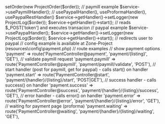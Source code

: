 <?php

use Pckg\Payment\Service\Payment;
use Project\Payment\ProjectOrder; // implements Pckg\Payment\Adapter\Order;
use Project\Payment\ProjectLog; // implements Pckg\Payment\Adapter\Log;

$order = receive_order_from_DB();

// create payment service
$service = new Payment();

// set order
$service->setOrder(new ProjectOrder($order));

// paymill example
$service->usePaymillHandler(); // usePaypallHandler(), useProformaHandler(), usePaypalRestHandler()
$service->getHandler()->setLogger(new ProjectLog($order));
$service->getHandler()->start(); // reads $_POST['token'] and executes transacion

// paypal example
$service->usePaypalHandler();
$service->getHandler()->setLogger(new ProjectLog($order));
$service->getHandler()->start(); // redirects user to paypal

// config example is available at Zone-Project (resources\config\payment.php)

// route examples
// show payment options
'payment'         => route('PaymentController@payment', 'payment/{listing}', 'GET'),

// validate paymill request
'payment.paymill' => route('PaymentController@paymill', 'payment/paymill/validate', 'POST'),

// start handler (post for paymill, get for paypal) - calls start() on handler
'payment.start'   => route('PaymentController@start', 'payment/{handler}/{listing}/start', 'POST|GET'),

// success handler - calls success() on handler
'payment.success' => route('PaymentController@success', 'payment/{handler}/{listing}/success', 'GET'),

// error handler - calls error() on handler
'payment.error'   => route('PaymentController@error', 'payment/{handler}/{listing}/error', 'GET'),

// waiting for payment page (proforma)
'payment.waiting' => route('PaymentController@waiting', 'payment/{handler}/{listing}/waiting', 'GET'),
